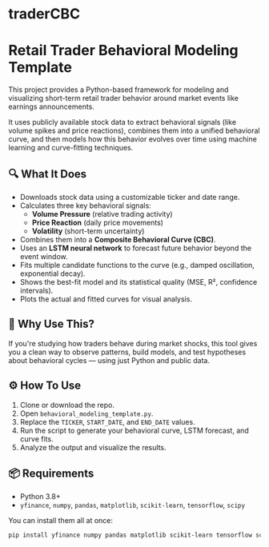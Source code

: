 # traderCBC

# Retail Trader Behavioral Modeling Template

This project provides a Python-based framework for modeling and visualizing short-term retail trader behavior around market events like earnings announcements.

It uses publicly available stock data to extract behavioral signals (like volume spikes and price reactions), combines them into a unified behavioral curve, and then models how this behavior evolves over time using machine learning and curve-fitting techniques.

## 🔍 What It Does

- Downloads stock data using a customizable ticker and date range.
- Calculates three key behavioral signals:
  - **Volume Pressure** (relative trading activity)
  - **Price Reaction** (daily price movements)
  - **Volatility** (short-term uncertainty)
- Combines them into a **Composite Behavioral Curve (CBC)**.
- Uses an **LSTM neural network** to forecast future behavior beyond the event window.
- Fits multiple candidate functions to the curve (e.g., damped oscillation, exponential decay).
- Shows the best-fit model and its statistical quality (MSE, R², confidence intervals).
- Plots the actual and fitted curves for visual analysis.

## 📌 Why Use This?

If you're studying how traders behave during market shocks, this tool gives you a clean way to observe patterns, build models, and test hypotheses about behavioral cycles — using just Python and public data.

## ⚙️ How To Use

1. Clone or download the repo.
2. Open `behavioral_modeling_template.py`.
3. Replace the `TICKER`, `START_DATE`, and `END_DATE` values.
4. Run the script to generate your behavioral curve, LSTM forecast, and curve fits.
5. Analyze the output and visualize the results.

## 📦 Requirements

- Python 3.8+
- `yfinance`, `numpy`, `pandas`, `matplotlib`, `scikit-learn`, `tensorflow`, `scipy`

You can install them all at once:

```bash
pip install yfinance numpy pandas matplotlib scikit-learn tensorflow scipy
